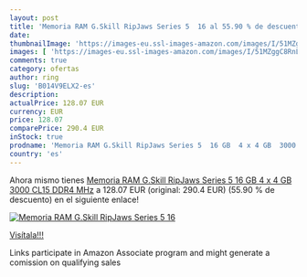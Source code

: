 ```yaml
---
layout: post
title: 'Memoria RAM G.Skill RipJaws Series 5  16 al 55.90 % de descuento'
date: 
thumbnailImage: 'https://images-eu.ssl-images-amazon.com/images/I/51MZggC8RnL._SL200_.jpg'
images: [ 'https://images-eu.ssl-images-amazon.com/images/I/51MZggC8RnL._SL200_.jpg' ]
comments: true
category: ofertas
author: ring
slug: 'B014V9ELX2-es'
description:
actualPrice: 128.07 EUR
currency: EUR
price: 128.07
comparePrice: 290.4 EUR
inStock: true
prodname: 'Memoria RAM G.Skill RipJaws Series 5  16 GB  4 x 4 GB  3000 CL15 DDR4  MHz'
country: 'es'
---
```


Ahora mismo tienes [Memoria RAM G.Skill RipJaws Series 5  16 GB  4 x 4 GB  3000 CL15 DDR4  MHz](https://www.amazon.es/dp/B014V9ELX2/?tag=tolees-21) a 128.07 EUR (original: 290.4 EUR) (55.90 %  de descuento) en el siguiente enlace!

[![Memoria RAM G.Skill RipJaws Series 5  16](https://images-eu.ssl-images-amazon.com/images/I/51MZggC8RnL._SL200_.jpg)](https://www.amazon.es/dp/B014V9ELX2/?tag=tolees-21)

[Visítala!!!](https://www.amazon.es/dp/B014V9ELX2/?tag=tolees-21)

Links participate in Amazon Associate program and might generate a comission on qualifying sales
